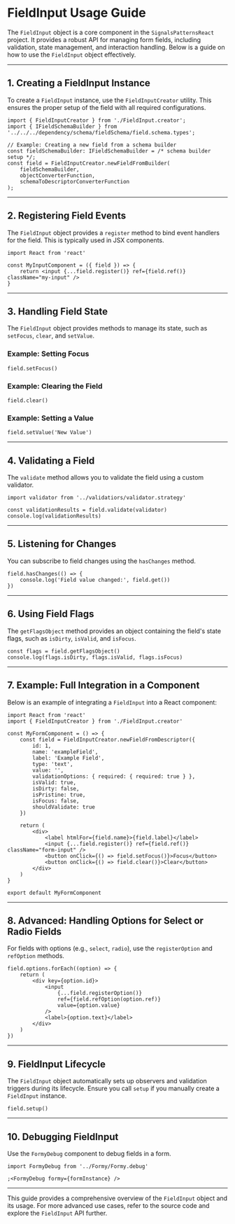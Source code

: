 # FieldInput Usage Guide

The `FieldInput` object is a core component in the `SignalsPatternsReact` project. It provides a robust API for managing form fields, including validation, state management, and interaction handling. Below is a guide on how to use the `FieldInput` object effectively.

---

## 1. **Creating a FieldInput Instance**

To create a `FieldInput` instance, use the `FieldInputCreator` utility. This ensures the proper setup of the field with all required configurations.

```tsx
import { FieldInputCreator } from './FieldInput.creator';
import { IFieldSchemaBuilder } from '../../../dependency/schema/fieldSchema/field.schema.types';

// Example: Creating a new field from a schema builder
const fieldSchemaBuilder: IFieldSchemaBuilder = /* schema builder setup */;
const field = FieldInputCreator.newFieldFromBuilder(
    fieldSchemaBuilder,
    objectConverterFunction,
    schemaToDescriptorConverterFunction
);
```

---

## 2. **Registering Field Events**

The `FieldInput` object provides a `register` method to bind event handlers for the field. This is typically used in JSX components.

```tsx
import React from 'react'

const MyInputComponent = ({ field }) => {
    return <input {...field.register()} ref={field.ref()} className="my-input" />
}
```

---

## 3. **Handling Field State**

The `FieldInput` object provides methods to manage its state, such as `setFocus`, `clear`, and `setValue`.

### Example: Setting Focus

```tsx
field.setFocus()
```

### Example: Clearing the Field

```tsx
field.clear()
```

### Example: Setting a Value

```tsx
field.setValue('New Value')
```

---

## 4. **Validating a Field**

The `validate` method allows you to validate the field using a custom validator.

```tsx
import validator from '../validatiors/validator.strategy'

const validationResults = field.validate(validator)
console.log(validationResults)
```

---

## 5. **Listening for Changes**

You can subscribe to field changes using the `hasChanges` method.

```tsx
field.hasChanges(() => {
    console.log('Field value changed:', field.get())
})
```

---

## 6. **Using Field Flags**

The `getFlagsObject` method provides an object containing the field's state flags, such as `isDirty`, `isValid`, and `isFocus`.

```tsx
const flags = field.getFlagsObject()
console.log(flags.isDirty, flags.isValid, flags.isFocus)
```

---

## 7. **Example: Full Integration in a Component**

Below is an example of integrating a `FieldInput` into a React component:

```tsx
import React from 'react'
import { FieldInputCreator } from './FieldInput.creator'

const MyFormComponent = () => {
    const field = FieldInputCreator.newFieldFromDescriptor({
        id: 1,
        name: 'exampleField',
        label: 'Example Field',
        type: 'text',
        value: '',
        validationOptions: { required: { required: true } },
        isValid: true,
        isDirty: false,
        isPristine: true,
        isFocus: false,
        shouldValidate: true
    })

    return (
        <div>
            <label htmlFor={field.name}>{field.label}</label>
            <input {...field.register()} ref={field.ref()} className="form-input" />
            <button onClick={() => field.setFocus()}>Focus</button>
            <button onClick={() => field.clear()}>Clear</button>
        </div>
    )
}

export default MyFormComponent
```

---

## 8. **Advanced: Handling Options for Select or Radio Fields**

For fields with options (e.g., `select`, `radio`), use the `registerOption` and `refOption` methods.

```tsx
field.options.forEach((option) => {
    return (
        <div key={option.id}>
            <input
                {...field.registerOption()}
                ref={field.refOption(option.ref)}
                value={option.value}
            />
            <label>{option.text}</label>
        </div>
    )
})
```

---

## 9. **FieldInput Lifecycle**

The `FieldInput` object automatically sets up observers and validation triggers during its lifecycle. Ensure you call `setup` if you manually create a `FieldInput` instance.

```tsx
field.setup()
```

---

## 10. **Debugging FieldInput**

Use the `FormyDebug` component to debug fields in a form.

```tsx
import FormyDebug from '../Formy/Formy.debug'

;<FormyDebug formy={formInstance} />
```

---

This guide provides a comprehensive overview of the `FieldInput` object and its usage. For more advanced use cases, refer to the source code and explore the `FieldInput` API further.

